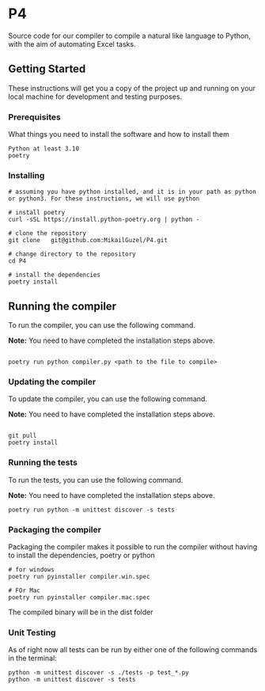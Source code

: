 # P4

Source code for our compiler to compile a natural like language to Python, with the aim of automating Excel tasks.

## Getting Started

These instructions will get you a copy of the project up and running on your local machine for development and testing purposes.

### Prerequisites

What things you need to install the software and how to install them

```
Python at least 3.10
poetry
```

### Installing


```
# assuming you have python installed, and it is in your path as python or python3. For these instructions, we will use python

# install poetry
curl -sSL https://install.python-poetry.org | python -

# clone the repository
git clone	git@github.com:MikailGuzel/P4.git

# change directory to the repository
cd P4

# install the dependencies
poetry install
```

## Running the compiler

To run the compiler, you can use the following command.

**Note:** You need to have completed the installation steps above.

```

poetry run python compiler.py <path to the file to compile>

```

### Updating the compiler

To update the compiler, you can use the following command.

**Note:** You need to have completed the installation steps above.

```

git pull
poetry install

```

### Running the tests

To run the tests, you can use the following command.

**Note:** You need to have completed the installation steps above.

```
poetry run python -m unittest discover -s tests

```

### Packaging the compiler

Packaging the compiler makes it possible to run the compiler without having to install the dependencies, poetry or python

```
# for windows
poetry run pyinstaller compiler.win.spec

# FOr Mac
poetry run pyinstaller compiler.mac.spec

```

The compiled binary will be in the dist folder

### Unit Testing
As of right now all tests can be run by either one of the following commands in the terminal:
```
python -m unittest discover -s ./tests -p test_*.py
python -m unittest discover -s tests
```
